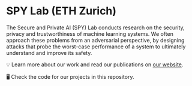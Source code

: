 # SPY Lab (ETH Zurich)

The Secure and Private AI (SPY) Lab conducts research on the security, privacy and trustworthiness of machine learning systems. We often approach these problems from an adversarial perspective, by designing attacks that probe the worst-case performance of a system to ultimately understand and improve its safety.

💡 Learn more about our work and read our publications on [our website](https://spylab.ai).

🖥️ Check the code for our projects in this repository.
